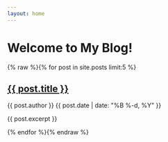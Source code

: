 ```yaml
---
layout: home
---
```


<h1>Welcome to My Blog!</h1>

{% raw %}{% for post in site.posts limit:5 %}
<article>
  <h2><a href="{{ post.url | relative_url }}">{{ post.title }}</a></h2>
  <p class="post-meta">
    <span class="author">{{ post.author }}</span>
    <span class="date">{{ post.date | date: "%B %-d, %Y" }}</span>
  </p>
  <p>{{ post.excerpt }}</p>
</article>
{% endfor %}{% endraw %}
